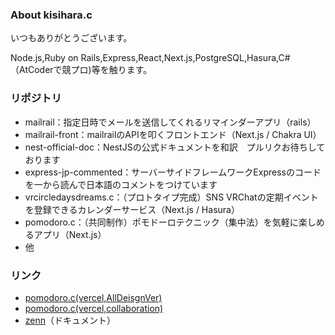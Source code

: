 ### About kisihara.c
いつもありがとうございます。

Node.js,Ruby on Rails,Express,React,Next.js,PostgreSQL,Hasura,C#（AtCoderで競プロ)等を触ります。

### リポジトリ
- mailrail：指定日時でメールを送信してくれるリマインダーアプリ（rails）
- mailrail-front：mailrailのAPIを叩くフロントエンド（Next.js / Chakra UI）
- nest-official-doc：NestJSの公式ドキュメントを和訳　プルリクお待ちしております
- express-jp-commented：サーバーサイドフレームワークExpressのコードを一から読んで日本語のコメントをつけています
- vrcircledaysdreams.c：（プロトタイプ完成）SNS VRChatの定期イベントを登録できるカレンダーサービス（Next.js / Hasura）
- pomodoro.c：（共同制作）ポモドーロテクニック（集中法）を気軽に楽しめるアプリ（Next.js）
- 他

### リンク
- [pomodoro.c(vercel,AllDeisgnVer)](https://pomodoro-c-all-design.vercel.app/)
- [pomodoro.c(vercel,collaboration)](https://pomodoro-c.vercel.app/)
- [zenn](https://zenn.dev/kisihara_c/books)（ドキュメント）


<!--
**kisihara-c/kisihara-c** is a ✨ _special_ ✨ repository because its `README.md` (this file) appears on your GitHub profile.

Here are some ideas to get you started:

- 🔭 I’m currently working on ...
- 🌱 I’m currently learning ...
- 👯 I’m looking to collaborate on ...
- 🤔 I’m looking for help with ...
- 💬 Ask me about ...
- 📫 How to reach me: ...
- 😄 Pronouns: ...
- ⚡ Fun fact: ...
-->
